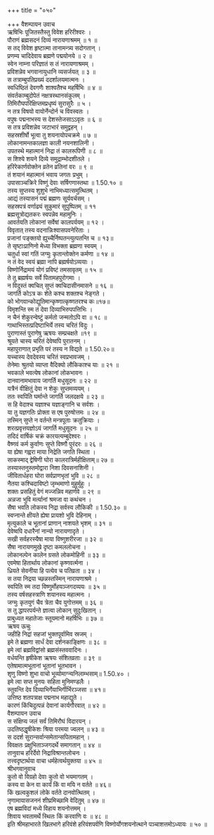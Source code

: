+++
title = "०५०"

+++
वैशम्पायन उवाच  
ऋषिभिः पूजितस्तैस्तु विवेश हरिरीश्वरः ।  
पौराणं ब्रह्मसदनं दिव्यं नारायणाश्रमम् ॥ १ ॥  
स तद् विवेश हृष्टात्मा तानामन्त्र्य सदोगतान् ।  
प्रणम्य चादिदेवाय ब्रह्मणे पद्मयोनये ॥ २ ॥  
स्वेन नाम्ना परिज्ञातं स तं नारायणाश्रमम् ।  
प्रविशन्नेव भगवानायुधानि व्यसर्जयत् ॥ ३ ॥  
स तत्राम्बुपतिप्रख्यं ददर्शालयमात्मनः ।  
स्वधिष्ठितं देवगणैः शाश्वतैश्च महर्षिभिः ॥ ४ ॥  
संवर्तकाम्बुदोपेतं नक्षत्रस्थानसंकुलम् ।  
तिमिरौघपरिक्षिप्तमप्रधृष्यं सुरासुरैः ॥ ५ ।  
न तत्र विषयो वायोर्नेन्दोर्न च विवस्वतः ।  
वपुषः पद्मनाभस्य स देशस्तेजसाऽऽवृतः ॥ ६ ॥  
स तत्र प्रविशन्नेव जटाभारं समुद्वहन् ।  
सहस्रशीर्षो भूत्वा तु शयनायोपचक्रमे ॥ ७ ॥  
लोकानामन्तकालज्ञा काली नयनशालिनी ।  
उपतस्थे महात्मानं निद्रा तं कालरूपिणी ॥ ८ ॥  
स शिश्ये शयने दिव्ये समुद्राम्भोदशीतले ।  
हरिरेकार्णवोक्तेन व्रतेन व्रतिनां वरः ॥ ९ ॥  
तं शयानं महात्मानं भवाय जगतः प्रभुम् ।  
उपासाञ्चक्रिरे विष्णुं देवाः सर्षिगणास्तथा ॥ 1.50.१० ॥  
तस्य सुप्तस्य शुशुभे नाभिमध्यात्समुत्थितम् ।  
आद्यं तस्यासनं पद्मं ब्रह्मणः सूर्यवर्चसम् ।  
सहस्रपत्रं वर्णाढ्यं सुकुमारं सुपुष्पितम् ॥ ११  
ब्रह्मसूत्रोद्यतकरः स्वपन्नेव महामुनिः ।  
आवर्तयति लोकानां सर्वेषां कालपर्ययम् ॥ १२ ।  
विवृतात् तस्य वदनान्निःश्वासपवनेरिताः ।  
प्रजानां पङ्क्तयो ह्युच्चैर्निष्पतन्त्युत्पतन्ति च ॥ १३॥  
ते सृष्टाःप्राणिनो मेध्या विभक्ता ब्रह्मणा स्वयम् ।  
चतुर्धा स्वां गतिं जग्मुः कृतान्तोक्तेन कर्मणा ॥ १४ ॥  
न तं वेद स्वयं ब्रह्मा नापि ब्रह्मर्षयोऽव्ययाः ।  
विष्णोर्निद्रामयं योगं प्रविष्टं तमसावृतम् ॥ १५ ॥  
ते तु ब्रह्मर्षयः सर्वे पितामहपुरोगमाः ।  
न विदुस्तं क्वचित् सुप्तं क्वचिदासीनमासने ॥ १६ ॥  
जागर्ति कोऽत्र कः शेते कश्च शक्तश्च नेङ्गते ।  
को भोगवान्कोद्युतिमान्कृष्णात्कृष्णतरश्च कः॥१७॥  
विमृशन्ति स्म तं देवा दिव्याभिरुपपत्तिभिः ।  
न चैनं शेकुरन्वेष्टुं कर्मतो जन्मतोऽपि वा ॥ १८ ॥  
गाथाभिस्तत्प्रदिष्टाभिर्ये तस्य चरितं विदुः ।  
पुराणास्तं पुराणेषु ऋषयः सम्प्रचक्षते ॥१९ ॥  
श्रूयते चास्य चरितं देवेष्वपि पुरातनम् ।  
महापुराणात् प्रभृति परं तस्य न विद्यते ॥ 1.50.२०॥  
यच्चास्य देवदेवस्य चरितं स्वप्रभावजम् ।  
तेनेमाः श्रुतयो व्याप्ता वैदिक्यो लौकिकाश्च याः ॥ २१ ॥  
भवकाले भवत्येष लोकानां लोकभावनः ।  
दानवानामभावाय जागर्ति मधुसूदनः ॥ २२ ॥  
यत्रैनं वीक्षितुं देवा न शेकुः सुप्तमव्ययम् ।  
ततः स्वपिति घर्मान्ते जागर्ति जलदक्षये ॥ २३ ॥  
स हि वेदाश्च यज्ञाश्च यज्ञाङ्गानि च सर्वशः ।  
या तु यज्ञगतिः प्रोक्ता स एष पुरुषोत्तमः ॥ २४ ॥  
तस्मिन् सुप्ते न वर्तन्ते मन्त्रपूताः क्रतुक्रियाः ।  
शरत्प्रवृत्तयज्ञोऽयं जागर्ति मधुसूदनः ॥ २५ ॥  
तदिदं वार्षिकं चक्रं कारयत्यम्बुदेश्वरः ।  
वैष्णवं कर्म कुर्वाणः सुप्ते विष्णौ पुरंदरः ॥ २६ ॥  
या ह्येषा गह्वरा माया निद्रेति जगति स्थिता ।  
साकस्माद् द्वेषिणी घोरा कालरात्रिर्महीक्षिताम्॥ २७ ॥  
तस्यास्तनुस्तमोद्वारा निशा दिवसनाशिनी ।  
जीवितार्धहरा घोरा सर्वप्राणभृतां भुवि ॥ २८ ॥  
नैतया कश्चिदाविष्टो जृम्भमाणो मुहुर्मुहुः ।  
शक्तः प्रसहितुं वेगं मज्जन्निव महार्णवे ॥ २९ ॥  
अन्नजा भुवि मर्त्यानां श्रमजा वा कथंचन ।  
सैषा भवति लोकस्य निद्रा सर्वस्य लौकिकी ॥ 1.50.३० ॥  
स्वप्नान्ते क्षीयते ह्येषा प्रायशो भुवि देहिनाम् ।  
मृत्युकाले च भूतानां प्राणान् नाशयते भृशम् ॥ ३१ ॥  
देवेष्वपि दधारैनां नान्यो नारायणादृते ।  
सखी सर्वहरस्यैषा माया विष्णुशरीरजा ॥ ३२ ॥  
सैषा नारायणमुखे दृष्टा कमललोचना ।  
लोकानल्पेन कालेन ग्रसते लोकमोहिनी ॥ ३३ ॥  
एवमेषा हितार्थाय लोकानां कृष्णवर्त्मना ।  
ध्रियते सेवनीया हि पत्येव च पतिव्रता ॥ ३४ ।  
स तया निद्रया च्छन्नस्तस्मिन् नारायणाश्रमे ।  
स्वपिति स्म तदा विष्णुर्मोहयञ्जगदव्ययः ॥ ३५ ॥  
तस्य वर्षसहस्त्राणि शयानस्य महात्मनः ।  
जग्मुः कृतयुगं चैव त्रेता चैव युगोत्तमम् ॥ ३६ ॥  
स तु द्धापरपर्यन्ते ज्ञात्वा लोकान् सुदुःखितान् ।  
प्राबुध्यत महातेजाः स्तूयमानो महर्षिभिः ॥ ३७ ॥  
ऋषय ऊचुः  
जहीहि निद्रां सहजां भुक्तपूर्वामिव स्रजम् ।  
इमे ते ब्रह्मणा सार्धं देवा दर्शनकाङ्क्षिणः ॥ ३८ ॥  
इमे त्वां ब्रह्मविद्वांसो ब्रह्मसंस्तववादिनः ।  
वर्धयन्ति हृषीकेश ऋषयः संशितव्रताः ॥ ३९ ॥  
एतेषामात्मभूतानां भूतानां भूतभावन ।  
शृणु विष्णो शुभा वाचो भूव्योमाग्न्यनिलाम्भसाम्॥ 1.50.४० ।  
इमे त्वा सप्त मुनयः सहिता मुनिमण्डलैः ।  
स्तुवन्ति देव दिव्याभिर्गेयाभिर्गीर्भिरञ्जसा ॥ ४१॥  
उत्तिष्ठ शतपत्राक्ष पद्मनाभ महाद्युते ।  
कारणं किंचिदुत्पन्नं देवानां कार्यगौरवात् ॥ ४२ ॥  
वैशम्पायन उवाच  
स संक्षिप्य जलं सर्वं तिमिरौघं विदारयन् ।  
उदतिष्ठद्धृषीकेशः श्रिया परमया ज्वलन् ॥ ४३ ॥  
स ददर्श सुरान्सर्वान्समेतान्सपितामहान् ।  
विवक्षतः प्रक्षुभिताञ्जगदर्थे समागतान् ॥ ४४ ॥  
तानुवाच हरिर्देवो निद्राविश्रान्तलोचनः ।  
तत्त्वदृष्टार्थया वाचा धर्महेत्वर्थयुक्तया ॥ ४५ ॥  
श्रीभगवानुवाच  
कुतो वो विग्रहो देवाः कुतो वो भयमागतम् ।  
कस्य वा केन वा कार्यं किं वा मयि न वर्तते ॥ ४६॥  
किं खल्वकुशलं लोके वर्तते दानवोत्थितम् ।  
नृणामायासजननं शीघ्रमिच्छामि वेदितुम् ॥ ४७ ॥  
एष ब्रह्मविदां मध्ये विहाय शयनोत्तमम् ।  
शिवाय भवतामर्थे स्थितः किं करवाणि वः ॥ ४८ ॥  
इति श्रीमहाभारते खिलभागे हरिवंशे हरिवंशपर्वणि विष्णोर्योगशयनोत्थाने पञ्चाशत्तमोऽध्यायः ॥ ५० ॥